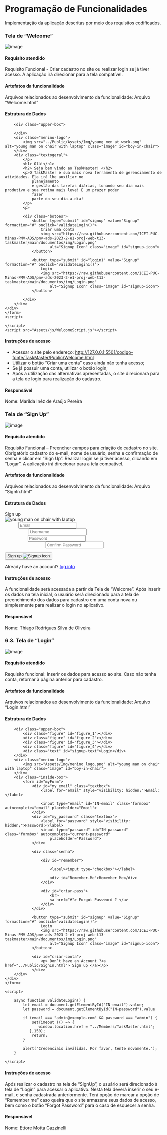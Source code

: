 # Programação de Funcionalidades

Implementação da aplicação descritas por meio dos requisitos codificados. 


### Tela de “Welcome”

![image](https://github.com/ICEI-PUC-Minas-PMV-ADS/pmv-ads-2023-2-e1-proj-web-t13-taskmaster/assets/145122642/fd09be6b-b77e-4305-aaf9-35e66c74fe98)


#### Requisito atendido

Requisito Funcional - Criar cadastro no site ou realizar login se já tiver acesso. A aplicação irá direcionar para a tela compatível.


#### Artefatos da funcionalidade

Arquivos relacionados ao desenvolvimento da funcionalidade: Arquivo “Welcome.html”


#### Estrutura de Dados

<!DOCTYPE html>
<html lang="en">

<head>
    <meta charset="UTF-8">
    <meta name="viewport" content="width=device-width, initial-scale=1.0">
    <link rel="stylesheet" href="../Public/Assets/css/WelcomeStyle.css">
    <title>Welcome</title>
</head>

<body>
    <div class="signup-box">

        <div class="upper-box">

        </div>
        <div class="menino-logo">
            <img src="../Public/Assets/Img/young_men_at_work.png" alt="young man on chair with laptop" class="image" id="boy-in-chair">
        </div>
        <div class="textogeral">
            </p>
            <h1> Olá!</h1>
            <h2> Seja bem vindo ao TaskMaster! </h2>
            <p>O TaskMaster é sua mais nova ferramenta de gerenciamento de atividades. Ela irá lhe auxiliar no
                planejamento
                e gestão das tarefas diárias, tonando seu dia mais produtivo e sua rotina mais leve! É um prazer poder
                fazer
                parte do seu dia-a-dia!
            </p>
            <p>
       
            <div class="botoes">
                <button type="submit" id="signup" value="Signup" formaction="#" onclick="validateLogin()">
                    Criar uma conta
                    <img src="https://raw.githubusercontent.com/ICEI-PUC-Minas-PMV-ADS/pmv-ads-2023-2-e1-proj-web-t13-taskmaster/main/documentos/img/Login.png"
                        alt="Signup Icon" class="image" id="signup-icon">
                </button>

                <button type="submit" id="login1" value="Signup" formaction="#" onclick="validateLogin1()">
                    Login
                    <img src="https://raw.githubusercontent.com/ICEI-PUC-Minas-PMV-ADS/pmv-ads-2023-2-e1-proj-web-t13-taskmaster/main/documentos/img/Login.png"
                        alt="Signup Icon" class="image" id="signup-icon">
                </button>

            </div>
        </div>
    </div>
    </form>
    <script>

    </script>
    <script src="Assets/js/WelcomeScript.js"></script>

</body>

</html>

#### Instruções de acesso

- Acessar o site pelo endereço: http://127.0.0.1:5501/codigo-fonte/TaskMaster/Public/Welcome.html 
- Utilizar o botão “Criar uma conta” caso ainda não tenha acesso;
-	Se já possuir uma conta, utilizar o botão login;
-	Após a utilização das alternativas apresentadas, o site direcionará para a tela de login para realização do cadastro.


#### Responsável

Nome: Marilda Inêz de Araújo Pereira

### Tela de “Sign Up”

![image](https://github.com/ICEI-PUC-Minas-PMV-ADS/pmv-ads-2023-2-e1-proj-web-t13-taskmaster/assets/145122642/d5cd2e7a-5019-4e48-aaff-fa2b29051997)


#### Requisito atendido

Requisito Funcional – Preencher campos para criação de cadastro no site. Obrigatório cadastro do e-mail, nome de usuário, senha e confirmação de senha e clicar em “Sign Up”. 
Realizar login se já tiver acesso, clicando em “Logar”. A aplicação irá direcionar para a tela compatível.


#### Artefatos da funcionalidade

Arquivos relacionados ao desenvolvimento da funcionalidade: Arquivo “SignIn.html”


#### Estrutura de Dados

<!DOCTYPE html>
<html lang="en">
<head>
    <meta charset="UTF-8">
    <meta name="viewport" content="width=device-width, initial-scale=1.0">
    <link rel="stylesheet" href="Assets/css/SignInStyle.css">
    <link rel="preconnect" href="https://fonts.googleapis.com">
    <link rel="preconnect" href="https://fonts.gstatic.com" crossorigin>
    <link href="<link rel="preconnect" href="https://fonts.googleapis.com">
    <link rel="preconnect" href="https://fonts.gstatic.com" crossorigin>
    <link href="https://fonts.googleapis.com/css2?family=Lilita+One&family=Nunito:wght@300&family=Preahvihear&display=swap" rel="stylesheet">
    <script src="Assets/js/SignInScript.js"></script>
    <title>Sign Up</title>
</head>
<body>
    <div class="signup-box"> 
        <div class="upper-box"> 
            <div class="figure" id="figure_1"></div>
            <div class="figure" id="figure_2"></div>
            <div class="figure" id="figure_3"></div>
            <div class="text" id="signup-text">Sign up</div>
        </div>
        <div class="imagem">
        <img src="../Public/Assets/Img/young_man_with_laptop_on_chair.png"
        alt="young man on chair with laptop" class="image" id="boy-in-chair"> 
    </div>
        <div class="inside-box"> 
            <form action="../Public/Login.Html" method="post" id="myForm">
                <div id="my_email" class="textbox">
                    <label for="email" style="visibility: hidden;">Email:</label>
                    <input type="email" id="email" class="formbox" autocomplete="email" placeholder="Email">
                </div>
                <div id="my_username" class="textbox">
                    <label for="username" style="visibility: hidden;">Username:</label>
                    <input type="text" id="username" class="formbox" autocomplete="username" placeholder="Username">
                </div>
                <div id="my_password" class="textbox">
                    <label for="password" style="visibility: hidden;">Password:</label>
                    <input type="password" id="password" class="formbox" autocomplete="current-password" placeholder="Password">
                </div>
                <div id="my_confirm_password" class="textbox">
                    <label for="confirm_password" style="visibility: hidden;">Confirm Password: </label>
                    <input type="password" id="confirm_password" class="formbox" autocomplete="current-password" placeholder="Confirm Password">
                </div>
                <div class="signup-button">
                    </button>
                </div>
            </form>
            <button type="submit" id="signup" value="Signup" formaction="../Public/Login.Html">
                Sign up
                <img src="https://raw.githubusercontent.com/ICEI-PUC-Minas-PMV-ADS/pmv-ads-2023-2-e1-proj-web-t13-taskmaster/main/documentos/img/Login.png"
                alt="Signup Icon" class="image" id="signup-icon">
            </button>
            <script>
                document.getElementById("signup").addEventListener("click", function() {
                    window.location.href = "../Public/Login.Html";
                });
            </script>
            <p id="redireciona"> Already have an account? <a href="../Public/Login.html" style="color: blue;">log into</a></p>
        </div>
    </div>
</body>
</html>

#### Instruções de acesso

A funcionalidade será acessada a partir da Tela de “Welcome”. 
Após inserir os dados na tela inicial, o usuário será direcionado para a tela de preenchimento dos dados para cadastro em uma conta nova ou simplesmente para realizar o login no aplicativo.


#### Responsável

Nome: Thiago Rodrigues Silva de Oliveira


### 6.3.	Tela de “Login”

![image](https://github.com/ICEI-PUC-Minas-PMV-ADS/pmv-ads-2023-2-e1-proj-web-t13-taskmaster/assets/145122642/1ff01d3e-c7c2-41b6-9485-c2d1da64a571)


#### Requisito atendido

Requisito funcional: Inserir os dados para acesso ao site. Caso não tenha conta, retornar à página anterior para cadastro.


#### Artefatos da funcionalidade

Arquivos relacionados ao desenvolvimento da funcionalidade: Arquivo “Login.html”


#### Estrutura de Dados

<!DOCTYPE html>
<html lang="en">

<head>
    <meta charset="UTF-8">
    <meta name="viewport" content="width=device-width, initial-scale=1.0">
    <link rel="stylesheet" href="Assets/css/LoginStyle.css">
    <title>Login</title>
</head>

<body>
    <div class="signup-box">
        
        <div class="upper-box">
            <div class="figure" id="figure_1"></div>
            <div class="figure" id="figure_2"></div>
            <div class="figure" id="figure_3"></div>
            <div class="figure" id="figure_4"></div>
            <div class="text" id="signup-text">Login</div>
        </div>
        <div class="menino-logo">
            <img src="Assets/Img/menino logo.png" alt="young man on chair with laptop" class="image" id="boy-in-chair">
        </div>
        <div class="inside-box">
            <form id="myForm">
                <div id="my_email" class="textbox">
                    <label for="email" style="visibility: hidden;">Email:</label>

                    <input type="email" id="IN-email" class="formbox" autocomplete="email" placeholder="Email">
                </div>
                <div id="my_password" class="textbox">
                    <label for="password" style="visibility: hidden;">Password:</label>
                    <input type="password" id="IN-password" class="formbox" autocomplete="current-password"
                        placeholder="Password">
                </div>

                <div class="senha">

                    <div id="remember">

                        <label><input type="checkbox"></label>

                        <div id="Remember-Me">Remember Me</div>
                    </div>

                    <div id="criar-pass">
                        <br>
                        <a href="#"> Forgot Password ? </a>
                    </div>
                </div>

                <button type="submit" id="signup" value="Signup" formaction="#" onclick="validateLogin()">
                    Login
                    <img src="https://raw.githubusercontent.com/ICEI-PUC-Minas-PMV-ADS/pmv-ads-2023-2-e1-proj-web-t13-taskmaster/main/documentos/img/Login.png"
                        alt="Signup Icon" class="image" id="signup-icon">
                </button>

                <div id="criar-conta">
                    <p> Don’t have an Account ?<a href="../Public/SignIn.html"> Sign up </a></p>
                </div>
        </div>
    </div>
    </form>

    <script>

        async function validateLogin() {
            let email = document.getElementById("IN-email").value;
            let password = document.getElementById("IN-password").value

            if (email === "admin@exemplo.com" && password === "admin") {
                setTimeout (() => {
                   window.location.href = "../Members/TaskMaster.html";
               },150);
                return;
            }

            alert("Credenciais inválidas. Por favor, tente novamente.");
        }

    </script>
</body>

</html>


#### Instruções de acesso

Após realizar o cadastro na tela de “SignUp”, o usuário será direcionado à tela de “Login” para acessar o aplicativo. Nesta tela deverá inserir o seu e-mail, e senha cadastrada anteriormente. Terá opção de marcar a opção de “Remember me” caso queira que o site armazene seus dados de acesso, bem como o botão “Forgot Password” para o caso de esquecer a senha.

#### Responsável

Nome: Ettore Motta Gazzinelli
